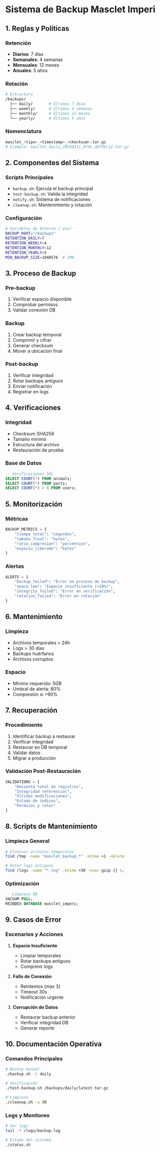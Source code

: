 # Sistema de Backup Masclet Imperi

## 1. Reglas y Políticas

### Retención
- **Diarios**: 7 días
- **Semanales**: 4 semanas
- **Mensuales**: 12 meses
- **Anuales**: 5 años

### Rotación
```bash
# Estructura
/backups/
  ├── daily/       # Últimos 7 días
  ├── weekly/      # Últimas 4 semanas
  ├── monthly/     # Últimos 12 meses
  └── yearly/      # Últimos 5 años
```

### Nomenclatura
```bash
masclet_<tipo>_<timestamp>_<checksum>.tar.gz
# Ejemplo: masclet_daily_20250311_0745_a8f3bc12.tar.gz
```

## 2. Componentes del Sistema

### Scripts Principales
- `backup.sh`: Ejecuta el backup principal
- `test-backup.sh`: Valida la integridad
- `notify.sh`: Sistema de notificaciones
- `cleanup.sh`: Mantenimiento y rotación

### Configuración
```bash
# Variables de Entorno (.env)
BACKUP_ROOT="/backups"
RETENTION_DAILY=7
RETENTION_WEEKLY=4
RETENTION_MONTHLY=12
RETENTION_YEARLY=5
MIN_BACKUP_SIZE=1048576  # 1MB
```

## 3. Proceso de Backup

### Pre-backup
1. Verificar espacio disponible
2. Comprobar permisos
3. Validar conexión DB

### Backup
1. Crear backup temporal
2. Comprimir y cifrar
3. Generar checksum
4. Mover a ubicación final

### Post-backup
1. Verificar integridad
2. Rotar backups antiguos
3. Enviar notificación
4. Registrar en logs

## 4. Verificaciones

### Integridad
- Checksum SHA256
- Tamaño mínimo
- Estructura del archivo
- Restauración de prueba

### Base de Datos
```sql
-- Verificaciones SQL
SELECT COUNT(*) FROM animals;
SELECT COUNT(*) FROM parts;
SELECT COUNT(*) > 0 FROM users;
```

## 5. Monitorización

### Métricas
```python
BACKUP_METRICS = {
    "tiempo_total": "segundos",
    "tamaño_final": "bytes",
    "ratio_compresion": "porcentaje",
    "espacio_liberado": "bytes"
}
```

### Alertas
```python
ALERTS = {
    "backup_failed": "Error en proceso de backup",
    "space_low": "Espacio insuficiente (<10%)",
    "integrity_failed": "Error en verificación",
    "rotation_failed": "Error en rotación"
}
```

## 6. Mantenimiento

### Limpieza
- Archivos temporales > 24h
- Logs > 30 días
- Backups huérfanos
- Archivos corruptos

### Espacio
- Mínimo requerido: 5GB
- Umbral de alerta: 80%
- Compresión si >90%

## 7. Recuperación

### Procedimiento
1. Identificar backup a restaurar
2. Verificar integridad
3. Restaurar en DB temporal
4. Validar datos
5. Migrar a producción

### Validación Post-Restauración
```python
VALIDATIONS = [
    "Recuento total de registros",
    "Integridad referencial",
    "Últimas modificaciones",
    "Estado de índices",
    "Permisos y roles"
]
```

## 8. Scripts de Mantenimiento

### Limpieza General
```bash
# Eliminar archivos temporales
find /tmp -name "masclet_backup_*" -mtime +1 -delete

# Rotar logs antiguos
find /logs -name "*.log" -mtime +30 -exec gzip {} \;
```

### Optimización
```sql
-- Limpieza DB
VACUUM FULL;
REINDEX DATABASE masclet_imperi;
```

## 9. Casos de Error

### Escenarios y Acciones
1. **Espacio Insuficiente**
   - Limpiar temporales
   - Rotar backups antiguos
   - Comprimir logs

2. **Fallo de Conexión**
   - Reintentos (max 3)
   - Timeout 30s
   - Notificación urgente

3. **Corrupción de Datos**
   - Restaurar backup anterior
   - Verificar integridad DB
   - Generar reporte

## 10. Documentación Operativa

### Comandos Principales
```bash
# Backup manual
./backup.sh -t daily

# Verificación
./test-backup.sh /backups/daily/latest.tar.gz

# Limpieza
./cleanup.sh -a 30
```

### Logs y Monitoreo
```bash
# Ver logs
tail -f /logs/backup.log

# Estado del sistema
./status.sh